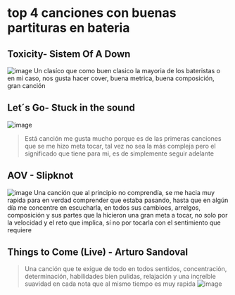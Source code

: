 # top 4 canciones con buenas partituras en bateria
## Toxicity- Sistem Of A Down

![image](https://github.com/user-attachments/assets/69dd01e4-df97-4499-b76c-4d514a1d7c09)
Un clasíco que como buen clasico la mayoria de los bateristas o en mi caso, nos gusta hacer cover, buena metrica, buena composición, gran canción
## Let´s Go- Stuck in the sound 
![image](https://github.com/user-attachments/assets/412b52bd-d173-4204-a043-385b602f1c7a)
>Está canción me gusta mucho porque es de las primeras canciones que se me hizo meta tocar, tal vez no sea la más compleja pero el significado que tiene para mi, es de simplemente seguir adelante
## AOV - Slipknot 
![image](https://github.com/user-attachments/assets/e1e612d6-1144-4de9-b01a-22fae60eea32)
Una canción que al principio no comprendía, se me hacia muy rapida para en verdad comprender que estaba pasando, hasta que en algún día me concentre en escucharla, en todos sus cambioes, arrelgos, composición y sus partes que la hicieron una gran meta a tocar, no solo por la velocidad y el reto que implica, sí no por tocarla con el sentimiento que requiere 
## Things to Come (Live) - Arturo Sandoval 
>Una canción que te exigue de todo en todos sentidos, concentración, determinación, habilidades bien pulidas, relajación y una increíble suavidad en cada nota que al mismo tiempo es muy rapida
![image](https://github.com/user-attachments/assets/d67164d9-4395-418e-a22f-979bd6178204)
